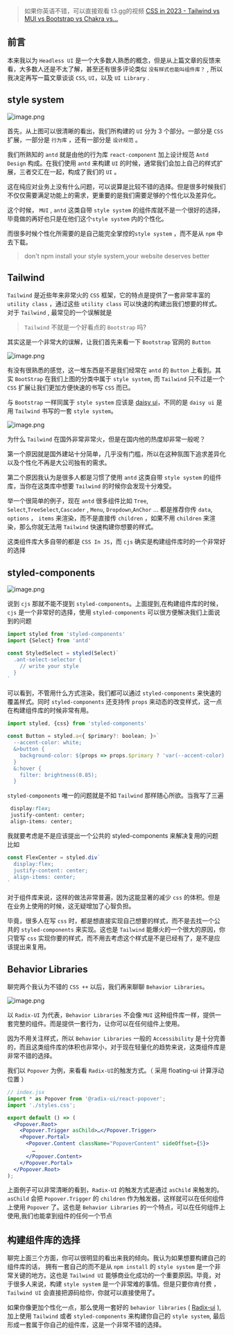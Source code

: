 >如果你英语不错，可以直接观看 t3.gg的视频 [CSS in 2023 - Tailwind vs MUI vs Bootstrap vs Chakra vs...](https://www.youtube.com/watch?v=CQuTF-bkOgc)   
## 前言
   
本来我以为 `Headless UI` 是一个大多数人熟悉的概念，但是从上篇文章的反馈来看，大多数人还是不太了解，甚至还有很多评论类似 `没有样式也能叫组件库？` , 所以我决定再写一篇文章谈谈 `CSS`, `UI`，以及 `UI Library` .

## style system 
![image.png](https://p6-juejin.byteimg.com/tos-cn-i-k3u1fbpfcp/de7989d42f784394843d1bea6a930e26~tplv-k3u1fbpfcp-watermark.image?)

首先，从上图可以很清晰的看出，我们所构建的 `UI` 分为 3 个部分。一部分是 `CSS` 扩展，一部分是 `行为库` ，还有一部分是 `设计规范` 。

我们所熟知的 `antd` 就是由他的行为库 `react-component` 加上设计规范 `Antd Design` 构成。在我们使用 `antd` 来构建 `UI` 的时候，通常我们会加上自己的样式扩展，三者交汇在一起，构成了我们的 `UI` 。

这在纯应对业务上没有什么问题，可以说算是比较不错的选择。但是很多时候我们不仅仅需要满足功能上的需求，更重要的是我们需要足够的个性化以及差异化。

这个时候， `MUI` , `antd` 这类自带 `style system` 的组件库就不是一个很好的选择，毕竟做的再好也只是在他们这个`style system` 内的个性化。

而很多时候个性化所需要的是自己能完全掌控的`style system` ，而不是从 `npm` 中去下载。

> don't npm install your style system,your website deserves better
## Tailwind

 `Tailwind` 是近些年来非常火的 `CSS` 框架，它的特点是提供了一套非常丰富的 `utility class` ，通过这些 `utility class` 可以快速的构建出我们想要的样式。对于 `Tailwind` , 最常见的一个误解就是

 >`Tailwind` 不就是一个好看点的 `Bootstrap` 吗?

 其实这是一个非常大的误解，让我们首先来看一下 `Bootstrap` 官网的 `Button`
 
 ![image.png](https://p3-juejin.byteimg.com/tos-cn-i-k3u1fbpfcp/162df7b2af3a41cf84126653ec42d67c~tplv-k3u1fbpfcp-watermark.image?)

 有没有很熟悉的感觉，这一堆东西是不是我们经常在 `antd` 的 `Button` 上看到。其实 `BootStrap` 在我们上图的分类中属于 `style system`, 而 `Tailwind` 只不过是一个 `CSS` 扩展让我们更加方便快速的书写 `CSS` 而已。
 
 与 `Bootstrap` 一样同属于 ``style system`` 应该是 [daisy ui](https://daisyui.com/)，不同的是 `daisy ui` 是用 `Tailwind` 书写的一套 `style system`。

 ![image.png](https://p1-juejin.byteimg.com/tos-cn-i-k3u1fbpfcp/f01b63cb170f47ca815d3753a027efef~tplv-k3u1fbpfcp-watermark.image?)

 为什么 `Tailwind` 在国外非常非常火，但是在国内他的热度却非常一般呢？

 第一个原因就是国外建站十分简单，几乎没有门槛，所以在这种氛围下追求差异化以及个性化不再是大公司独有的需求。
 
 第二个原因我认为是很多人都是习惯了使用 `antd` 这类自带 `style system` 的组件库，当你在这类库中想要 `Tailwind` 的时候你会发现十分难受。
 
 举一个很简单的例子，现在 `antd` 很多组件比如 `Tree`, `Select`,`TreeSelect`,`Cascader` , `Menu`, `Dropdown`,`AnChor` ... 都是推荐你传 `data`, `options` ， `items` 来渲染，而不是直接传 `children` ，如果不用 `children` 来渲染，那么你就无法用 `Tailwind` 快速构建你想要的样式。

 这类组件库大多自带的都是 `CSS In JS`，而 `cjs` 确实是构建组件库时的一个非常好的选择
## styled-components
![image.png](https://p1-juejin.byteimg.com/tos-cn-i-k3u1fbpfcp/b207da0d371a4d07a8e4270c409fb035~tplv-k3u1fbpfcp-watermark.image?)

说到 `cjs` 那就不能不提到 `styled-components`。上面提到,在构建组件库的时候，`cjs` 是一个非常好的选择，使用 `styled-components` 可以很方便解决我们上面说到的问题

```jsx
import styled from 'styled-components'
import {Select} from 'antd'

const StyledSelect = styled(Select)`
  .ant-select-selector {
    // write your style
  }
`
```

可以看到，不管用什么方式渲染，我们都可以通过 `styled-components` 来快速的覆盖样式。同时 `styled-components` 还支持传 `props` 来动态的改变样式，这一点在构建组件库的时候非常有用。

```jsx
import styled, {css} from 'styled-components'

const Button = styled.a<{ $primary?: boolean; }>`
  --accent-color: white;
  &>button {
    background-color: ${props => props.$primary ? 'var(--accent-color)' : css`....`};
  }
  &:hover {
    filter: brightness(0.85);
  }
```

`styled-components` 唯一的问题就是不如 `Tailwind` 那样随心所欲。当我写了三遍

```css 
 display:flex;
 justify-content: center;
 align-items: center;
```
我就要考虑是不是应该提出一个公共的 styled-components 来解决复用的问题 比如
```jsx
const FlexCenter = styled.div`
  display:flex;
  justify-content: center;
  align-items: center;
`
```
对于组件库来说，这样的做法非常普遍，因为这能显著的减少 `css` 的体积。但是在业务上使用的时候，这无疑增加了心智负担。

毕竟，很多人在写 `css` 时，都是想直接实现自己想要的样式，而不是去找一个公共的 `styled-components` 来实现。这也是 `Tailwind` 能爆火的一个很大的原因，你只管写 `css` 实现你要的样式，而不用去考虑这个样式是不是已经有了，是不是应该提出来复用。

## Behavior Libraries

聊完两个我认为不错的 `CSS ++` 以后，我们再来聊聊 `Behavior Libraries`。

![image.png](https://p1-juejin.byteimg.com/tos-cn-i-k3u1fbpfcp/6e6f9bc397bc4662a2568edb10298325~tplv-k3u1fbpfcp-watermark.image?)

以 `Radix-UI` 为代表，`Behavior Libraries` 不会像 `MUI` 这种组件库一样，提供一套完整的组件。而是提供一套行为，让你可以在任何组件上使用。

因为不用关注样式，所以 `Behavior Libraries` 一般的 `Accessibility` 是十分完善的，而且这类组件库的体积也非常小，对于现在轻量化的趋势来说，这类组件库是非常不错的选择。

我们以 `Popover` 为例，来看看 `Radix-UI`的触发方式。（ 采用 floating-ui 计算浮动位置 ）

```jsx  
// index.jsx
import * as Popover from '@radix-ui/react-popover';
import './styles.css';

export default () => (
  <Popover.Root>
    <Popover.Trigger asChild>…</Popover.Trigger>
    <Popover.Portal>
      <Popover.Content className="PopoverContent" sideOffset={5}>
        …
      </Popover.Content>
    </Popover.Portal>
  </Popover.Root>
);
```
上面例子可以非常清晰的看到，`Radix-UI` 的触发方式是通过 `asChild` 来触发的。`asChild` 会把 `Popover.Trigger` 的 `children` 作为触发器，这样就可以在任何组件上使用 `Popover` 了。这也是 `Behavior Libraries` 的一个特点，可以在任何组件上使用,我们也能拿到组件的任何一个节点

## 构建组件库的选择

聊完上面三个方面，你可以很明显的看出来我的倾向。我认为如果想要构建自己的组件库的话，
拥有一套自己的而不是从 `npm install` 的 `style system` 是一个非常关键的地方。这也是 `Tailwind UI` 能够商业化成功的一个重要原因。毕竟，对于很多人来说，构建 `style system` 是一个非常难的事情。但是只要你肯付费 ，`Tailwind UI` 会直接把源码给你，你就可以直接使用了。

如果你像更加个性化一点，那么使用一套好的 `behavior libraries` ( [Radix-ui](https://www.radix-ui.com/) ),加上使用 `Tailwind` 或者 `styled-components` 来构建你自己的 `style system`, 最后形成一套属于你自己的组件库，这是一个非常不错的选择。